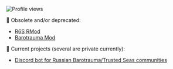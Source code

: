 
![Profile views](https://gpvc.arturio.dev/zipliks)

🐞 Obsolete and/or deprecated:
 * [R6S RMod](https://github.com/Zipliks/rmod)
 * [Barotrauma Mod](https://github.com/hnappinn/Barotrauma-Advanced-Medicine-mod)

🔭 Current projects (several are private currently): 
* [Discord bot for Russian Barotrauma/Trusted Seas communities](https://github.com/Zipliks/discord-bot-python/tree/master)

